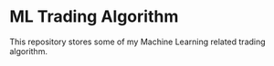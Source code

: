 # ML Trading Algorithm

This repository stores some of my Machine Learning related trading algorithm.

